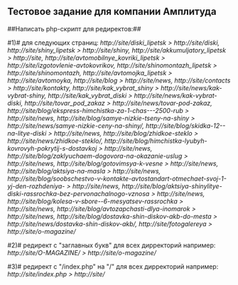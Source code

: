 ## Тестовое задание для компании Амплитуда ##

##Написать php-скрипт для редиректов:##

#1)#
для следующих страниц:
*http://site/diski_lipetsk	>	http://site/diski,*
*http://site/shiny_lipetsk	>	http://site/shiny,*
*http://site/akkumuljatory_lipetsk	>	http://site,*
*http://site/avtomobilnye_kovriki_lipetsk	>	http://site/izgotovlenie-avtokovrikov,*
*http://site/shinomontazh_lipetsk	>	http://site/shinomontazh,*
*http://site/avtomojka_lipetsk	>	http://site/avtomoyka,*
*http://site/blog	>	http://site/news,*
*http://site/contacts	>	http://site/kontakty,*
*http://site/kak_vybrat_shiny	>	http://site/news/kak-vybrat-shiny,*
*http://site/kak_vybrat_diski	>	http://site/news/kak-vybrat-diski,*
*http://site/tovar_pod_zakaz	>	http://site/news/tovar-pod-zakaz,*
*http://site/blog/ekspress-himchistka-za-1-chas---2500-rub	>	http://site/news,*
*http://site/blog/samye-nizkie-tseny-na-shiny	>	http://site/news/samye-nizkie-ceny-na-shiny/,*
*http://site/blog/skidka-12--na-litye-diski	>	http://site/news,*
*http://site/blog/zhidkoe-steklo	>	http://site/news/zhidkoe-steklo/,*
*http://site/blog/himchistka-lyubyh-kovrovyh-pokrytij-s-dostavkoj	>	http://site/news,*
*http://site/blog/zaklyuchaem-dogovora-na-okazanie-uslug	>	http://site/news,*
*http://site/blog/gotovimsya-k-vesne	>	http://site/news,*
*http://site/blog/aktsiya-na-masla	>	http://site/news,*
*http://site/blog/soobschestvo-v-kontakte-avtostandart-otmechaet-svoj-1-yj-den-rozhdeniya-	>	http://site/news,*
*http://site/blog/aktsiya-shinylitye-diski-rassrochka-bez-pervonachalnogo-vznosa	>	http://site/news,*
*http://site/blog/kolesa-v-sbore--6-mesyatsev-rassrochka	>	http://site/news,*
*http://site/blog/avtozapchasti-dlya-inomarok	>	http://site/news,*
*http://site/blog/dostavka-shin-diskov-akb-do-mesta	>	http://site/news/dostavka-shin-diskov-akb/,*
*http://site/fotogalereya	>	http://site/o-magazine/*

#2)#
редирект с "заглавных букв" для всех дирректорий
например:
	*http://site/O-MAGAZINE/ > http://site/o-magazine/*


#3)#
редирект c "/index.php" на "/" для всех дирректорий
например:
	*http://site/index.php > http://site/*
